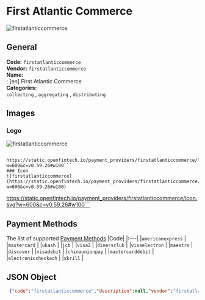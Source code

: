 # First Atlantic Commerce 
![firstatlanticcommerce](https://static.openfintech.io/payment_providers/firstatlanticcommerce/logo.svg?w=600&c=v0.59.26#w100)  
## General 
**Code:** `firstatlanticcommerce`  
**Vendor:** `firstatlanticcommerce`  
**Name:**  
:	[en] First Atlantic Commerce  
**Categories:**  
`collecting`  , `aggregating`  , `distributing`  
## Images 
### Logo 
![firstatlanticcommerce](https://static.openfintech.io/payment_providers/firstatlanticcommerce/logo.svg?w=600&c=v0.59.26#w100)  
```
 https://static.openfintech.io/payment_providers/firstatlanticcommerce/logo.svg?w=600&c=v0.59.26#w100```  
### Icon 
![firstatlanticcommerce](https://static.openfintech.io/payment_providers/firstatlanticcommerce/icon.svg?w=600&c=v0.59.26#w100)  
```
 https://static.openfintech.io/payment_providers/firstatlanticcommerce/icon.svg?w=600&c=v0.59.26#w100```  
## Payment Methods 
The list of supported  [Payment Methods](#) 
|Code| 
|:---| 
|`americanexpress` | 
|`mastercard` | 
|`ukash` | 
|`jcb` | 
|`visa2` | 
|`dinersclub` | 
|`visaelectron` | 
|`maestro` | 
|`discover` | 
|`visadebit` | 
|`chinaunionpay` | 
|`mastercarddebit` | 
|`electroniccheckach` | 
|`skrill` | 
 
## JSON Object 
```json
 {"code":"firstatlanticcommerce","description":null,"vendor":"firstatlanticcommerce","categories":["collecting","aggregating","distributing"],"countries":null,"payment_method":["americanexpress","mastercard","ukash","jcb","visa2","dinersclub","visaelectron","maestro","discover","visadebit","chinaunionpay","mastercarddebit","electroniccheckach","skrill"],"payout_method":null,"metadata":{"about_payments_code":"firstatlanticcommerce"},"name":{"en":"First Atlantic Commerce"}}```  
